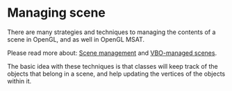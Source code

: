 # Managing scene

There are many strategies and techniques to managing the contents of a scene
in OpenGL, and as well in OpenGL MSAT.

Please read more about: [Scene management](../render/scene-management.md)
and [VBO-managed scenes](../vertex/vbo-scene.md).

The basic idea with these techniques is that classes will keep track of the
objects that belong in a scene, and help updating the vertices of the objects
within it.

